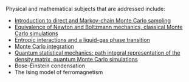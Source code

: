 Physical and mathematical subjects that are addressed include:
* [Introduction to direct and Markov-chain Monte Carlo sampling](https://github.com/dgoekmen/Statistical-Mechanics/blob/master/Monte%20Carlo%20algorithms-introduction.ipynb) 
* [Equivalence of Newton and Boltzmann mechanics, classical Monte Carlo simulations](https://github.com/dgoekmen/Statistical-Mechanics/blob/master/Hard%20disks%20simulation.ipynb)
* [Entropic interactions and a liquid-gas phase transition](https://github.com/dgoekmen/Statistical-Mechanics/blob/master/entropic%20interactions%20and%20phase%20transitions.ipynb)
* [Monte Carlo integration](https://github.com/dgoekmen/Statistical-Mechanics/blob/master/integration_boltzmann_distribution.ipynb)
* [Quantum statistical mechanics: path integral representation of the density matrix, quantum Monte Carlo simulations](https://github.com/dgoekmen/Statistical-Mechanics/blob/master/Density%20Matrices%20and%20Path%20Integrals.ipynb)
* Bose-Einstein condensation
* The Ising model of ferromagnetism
